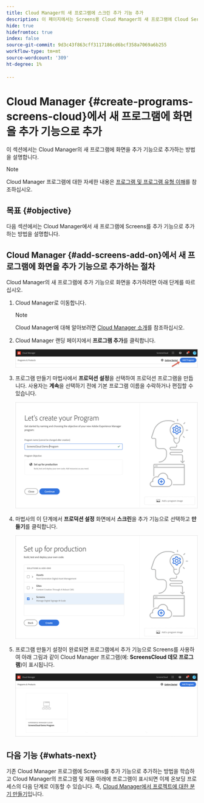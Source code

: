 ```yaml
---
title: Cloud Manager의 새 프로그램에 스크린 추가 기능 추가
description: 이 페이지에서는 Screens용 Cloud Manager의 새 프로그램에 Cloud Service 추가 기능을 추가하는 방법에 대해 설명합니다.
hide: true
hidefromtoc: true
index: false
source-git-commit: 9d3c43f863cff3117186cd6bcf358a7069a6b255
workflow-type: tm+mt
source-wordcount: '309'
ht-degree: 1%

---
```



# Cloud Manager {#create-programs-screens-cloud}에서 새 프로그램에 화면을 추가 기능으로 추가

이 섹션에서는 Cloud Manager의 새 프로그램에 화면을 추가 기능으로 추가하는 방법을 설명합니다.

>[!NOTE]
>Cloud Manager 프로그램에 대한 자세한 내용은 [프로그램 및 프로그램 유형 이해](https://experienceleague.adobe.com/docs/experience-manager-cloud-service/onboarding/getting-access/understand-program-types.html?lang=en)를 참조하십시오.

## 목표 {#objective}

다음 섹션에서는 Cloud Manager에서 새 프로그램에 Screens를 추가 기능으로 추가하는 방법을 설명합니다.

## Cloud Manager {#add-screens-add-on}에서 새 프로그램에 화면을 추가 기능으로 추가하는 절차

Cloud Manager의 새 프로그램에 추가 기능으로 화면을 추가하려면 아래 단계를 따르십시오.

1. Cloud Manager로 이동합니다.

   >[!NOTE]
   >Cloud Manager에 대해 알아보려면 [Cloud Manager 소개](https://experienceleague.adobe.com/docs/experience-manager-cloud-service/onboarding/onboarding-concepts/cloud-manager-introduction.html?lang=en)를 참조하십시오.

1. Cloud Manager 랜딩 페이지에서 **프로그램 추가**&#x200B;를 클릭합니다.

   ![이미지](/help/screens-cloud/assets/onboarding/onboard-screens-addon1.png)

1. 프로그램 만들기 마법사에서 **프로덕션 설정**&#x200B;을 선택하여 프로덕션 프로그램을 만듭니다. 사용자는 **계속**&#x200B;을 선택하기 전에 기본 프로그램 이름을 수락하거나 편집할 수 있습니다.

   ![이미지](/help/screens-cloud/assets/onboarding/onboard-screens-addon2.png)

1. 마법사의 이 단계에서 **프로덕션 설정** 화면에서 **스크린**&#x200B;을 추가 기능으로 선택하고 **만들기**&#x200B;를 클릭합니다.

   ![이미지](/help/screens-cloud/assets/onboarding/onboard-screens-addon3.png)

1. 프로그램 만들기 설정이 완료되면 프로그램에서 추가 기능으로 Screens를 사용하여 아래 그림과 같이 Cloud Manager 프로그램(예: **ScreensCloud 데모 프로그램**)이 표시됩니다.

   ![이미지](/help/screens-cloud/assets/onboarding/onboard-screens-addon4.png)

## 다음 기능 {#whats-next}

기존 Cloud Manager 프로그램에 Screens를 추가 기능으로 추가하는 방법을 학습하고 Cloud Manager의 프로그램 및 제품 아래에 프로그램이 표시되면 이제 온보딩 프로세스의 다음 단계로 이동할 수 있습니다. 즉, [Cloud Manager에서 프로젝트에 대한 분기 만들기](/help/screens-cloud/onboarding-screens-cloud/creating-a-branch.md)입니다.

